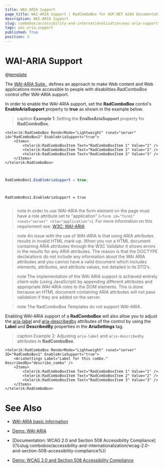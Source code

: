 ```yaml
---
title: WAI-ARIA Support
page_title: WAI-ARIA Support | RadComboBox for ASP.NET AJAX Documentation
description: WAI-ARIA Support
slug: combobox/accessibility-and-internationalization/wai-aria-support
tags: wai-aria,support
published: True
position: 3
---
```


# WAI-ARIA Support

@[template](/_templates/common/wai-aria-templates.md#intro "control: RadComboBox")

The [ WAI-ARIA Suite ](https://www.w3.org/WAI/intro/aria), defines an approach to make Web content and Web applications more accessible to people with disabilities.RadComboBox control offer WAI-ARIA support.

In order to enable the WAI-ARIA support, set the **RadComboBox** contol's **EnableAriaSupport** property to **true** as shown in the example below.


>caption **Example 1**: Setting the **EnalbeAriaSupport** property for **RadComboBox**.

````ASPNET
<telerik:RadComboBox RenderMode="Lightweight" runat="server" id="RadComboBox2" EnableAriaSupport="true">
	<Items>
		<telerik:RadComboBoxItem Text="RadComboBoxItem 1" Value="1" />
		<telerik:RadComboBoxItem Text="RadComboBoxItem 2" Value="2" />
		<telerik:RadComboBoxItem Text="RadComboBoxItem 3" Value="3" />
	</Items>
</telerik:RadComboBox>
	
````
````C#
	     
RadComboBox1.EnableAriaSupport = true;
	
````
````VB
	
RadComboBox1.EnableAriaSupport = true
	
````


>note In order to use WAI-ARIA the form element on the page must have a role attribute set to "application" (`<form id="form1" runat="server" role="application">`). For more information on this requirement see: [W3C: WAI-ARIA](https://www.w3.org/TR/wai-aria/roles#application)
>

>note An issue with the use of WAI-ARIA is that using ARIA attributes results in invalid HTML mark-up. When you run a HTML document containing ARIA attributes through the W3C Validator it shows errors in the results for any ARIA attributes. The reason is that the DOCTYPE declarations do not include any information about the WAI ARIA attributes and you cannot have a valid document which includes elements, attributes, and attribute values, not detailed in its DTD’s.
>

>note The implementation of the WAI ARIA support is achieved entirely client-side (using JavaScript) by appending different attributes and appropriate WAI-ARIA roles to the DOM elements. This is done because an HTML document containing ARIA attributes will not pass validation if they are added on the server.
>

>note The RadComboBox Templates do not support WAI-ARIA.
>

Enabling WAI-ARIA support of a **RadComboBox** will also allow you to adjust the [aria-label](https://www.w3.org/WAI/PF/aria/states_and_properties#aria-label) and [aria-describedby](https://www.w3.org/WAI/PF/aria/states_and_properties#aria-describedby) attributes of the control by using the **Label** and **DescribedBy** properties in the **AriaSettings** tag.

>caption Example 2: Adjusting `aria-label` and `aria-describedby` attributes in **RadComboBox**.

````ASP.NET
<telerik:RadComboBox RenderMode="Lightweight" runat="server" ID="RadComboBox1" EnableAriaSupport="true">
    <AriaSettings Label="Label for this combo." DescribedBy="describe_combo" />
	<Items>
		<telerik:RadComboBoxItem Text="RadComboBoxItem 1" Value="1" />
		<telerik:RadComboBoxItem Text="RadComboBoxItem 2" Value="2" />
		<telerik:RadComboBoxItem Text="RadComboBoxItem 3" Value="3" />
	</Items>
</telerik:RadComboBox>
````


# See Also

 * [WAI-ARIA basic information](https://www.w3.org/WAI/intro/aria)
 
 * [Demo: WAI-ARIA](https://demos.telerik.com/aspnet-ajax/combobox/examples/wai-aria-support/defaultcs.aspx)
 
 * [Documentation: WCAG 2.0 and Section 508 Accessibility Compliance]({%slug combobox/accessibility-and-internationalization/wcag-2.0-and-section-508-accessibility-compliance%}) 
 
 * [Demo: WCAG 2.0 and Section 508 Accessibility Compliance](https://demos.telerik.com/aspnet-ajax/combobox/examples/accessibility/defaultcs.aspx)
